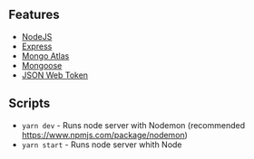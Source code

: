 ## Features
- [NodeJS](https://nodejs.org/en/docs)
- [Express](https://expressjs.com/es/)
- [Mongo Atlas](https://www.mongodb.com/es/atlas/database)
- [Mongoose](https://mongoosejs.com/)
- [JSON Web Token](https://jwt.io/)

## Scripts

- `yarn dev` - Runs node server with Nodemon (recommended https://www.npmjs.com/package/nodemon)
- `yarn start` - Runs node server whith Node
